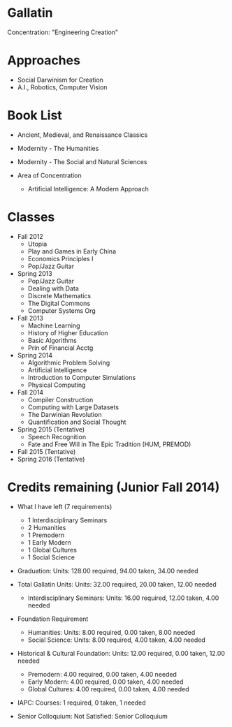 Gallatin
========

Concentration: "Engineering Creation"

# Approaches

- Social Darwinism for Creation
- A.I., Robotics, Computer Vision

# Book List

- Ancient, Medieval, and Renaissance Classics

- Modernity - The Humanities

- Modernity - The Social and Natural Sciences

- Area of Concentration
	- Artificial Intelligence: A Modern Approach

# Classes

- Fall 2012
	- Utopia
	- Play and Games in Early China
	- Economics Principles I
	- Pop/Jazz Guitar
- Spring 2013
	- Pop/Jazz Guitar
	- Dealing with Data
	- Discrete Mathematics
	- The Digital Commons
	- Computer Systems Org
- Fall 2013
	- Machine Learning
	- History of Higher Education
	- Basic Algorithms
	- Prin of Financial Acctg
- Spring 2014
	- Algorithmic Problem Solving
	- Artificial Intelligence
	- Introduction to Computer Simulations
	- Physical Computing
- Fall 2014
	- Compiler Construction
	- Computing with Large Datasets
	- The Darwinian Revolution
	- Quantification and Social Thought
- Spring 2015 (Tentative)
	- Speech Recognition
	- Fate and Free Will in The Epic Tradition (HUM, PREMOD)
- Fall 2015 (Tentative)
- Spring 2016 (Tentative)

# Credits remaining (Junior Fall 2014)

- What I have left (7 requirements)
	- 1 Interdisciplinary Seminars
	- 2 Humanities
	- 1 Premodern
	- 1 Early Modern
	- 1 Global Cultures
	- 1 Social Science

- Graduation: Units: 128.00 required, 94.00 taken, 34.00 needed
- Total Gallatin Units: Units: 32.00 required, 20.00 taken, 12.00 needed
	- Interdisciplinary Seminars: Units: 16.00 required, 12.00 taken, 4.00 needed
- Foundation Requirement
	- Humanities: Units: 8.00 required, 0.00 taken, 8.00 needed
	- Social Science: Units: 8.00 required, 4.00 taken, 4.00 needed
- Historical & Cultural Foundation: Units: 12.00 required, 0.00 taken, 12.00 needed
	- Premodern: 4.00 required, 0.00 taken, 4.00 needed
	- Early Modern: 4.00 required, 0.00 taken, 4.00 needed
	- Global Cultures: 4.00 required, 0.00 taken, 4.00 needed
- IAPC: Courses: 1 required, 0 taken, 1 needed
- Senior Colloquium: Not Satisfied: Senior Colloquium